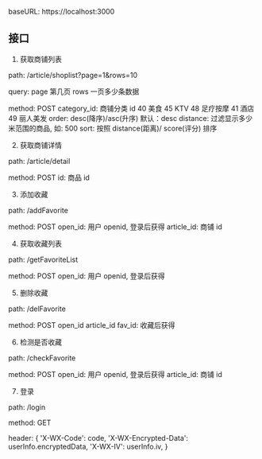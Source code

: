 baseURL: https://localhost:3000

## 接口

1. 获取商铺列表

  path: /article/shoplist?page=1&rows=10

  query: page 第几页
         rows 一页多少条数据

  method: POST
    category_id: 商铺分类 id
      40 美食
      45 KTV
      48 足疗按摩
      41 酒店
      49 丽人美发
    order: desc(降序)/asc(升序) 默认：desc
    distance: 过滤显示多少米范围的商品, 如: 500
    sort: 按照 distance(距离)/ score(评分) 排序

2. 获取商铺详情

  path: /article/detail

  method: POST
    id: 商品 id

3. 添加收藏

  path: /addFavorite

  method: POST
    open_id: 用户 openid, 登录后获得
    article_id: 商铺 id

4. 获取收藏列表

  path: /getFavoriteList

  method: POST
    open_id: 用户 openid, 登录后获得

5. 删除收藏

  path: /delFavorite

  method: POST
    open_id
    article_id
    fav_id: 收藏后获得

6. 检测是否收藏

  path: /checkFavorite

  method: POST
    open_id: 用户 openid, 登录后获得
    article_id: 商铺 id

7. 登录

  path: /login

  method: GET

  header: {
    'X-WX-Code': code,
    'X-WX-Encrypted-Data': userInfo.encryptedData,
    'X-WX-IV': userInfo.iv,
  }

